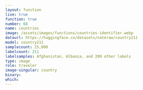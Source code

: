 ```yaml
---
layout: function
live: true
function: true
number: 68
name: countries
image: /assets/images/functions/countries-identifier.webp
dataurl: https://huggingface.co/datasets/nateraw/country211
model: country211
samplecount: 25,000
labelcount: 211
labelsamples: Afghanistan, Albania, and 209 other labels
type: image
role: traveler
image-singular: country
binary: 
which: 
---
```

